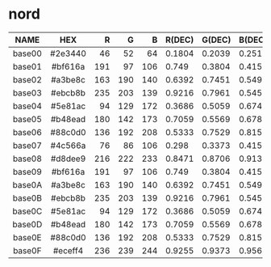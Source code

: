 # nord

|  NAME  |   HEX   |  R  |  G  |  B  | R(DEC) | G(DEC) | B(DEC) |  H  |  S  |  V  |
|:------:|:-------:|----:|----:|----:|:-------|:-------|:-------|----:|----:|----:|
| base00 | #2e3440 |  46 |  52 |  64 | 0.1804 | 0.2039 | 0.251  | 220 |  28 |  25 |
| base01 | #bf616a | 191 |  97 | 106 | 0.749  | 0.3804 | 0.4157 | 354 |  49 |  75 |
| base02 | #a3be8c | 163 | 190 | 140 | 0.6392 | 0.7451 | 0.549  |  92 |  26 |  75 |
| base03 | #ebcb8b | 235 | 203 | 139 | 0.9216 | 0.7961 | 0.5451 |  40 |  41 |  92 |
| base04 | #5e81ac |  94 | 129 | 172 | 0.3686 | 0.5059 | 0.6745 | 213 |  45 |  67 |
| base05 | #b48ead | 180 | 142 | 173 | 0.7059 | 0.5569 | 0.6784 | 311 |  21 |  71 |
| base06 | #88c0d0 | 136 | 192 | 208 | 0.5333 | 0.7529 | 0.8157 | 193 |  35 |  82 |
| base07 | #4c566a |  76 |  86 | 106 | 0.298  | 0.3373 | 0.4157 | 220 |  28 |  42 |
| base08 | #d8dee9 | 216 | 222 | 233 | 0.8471 | 0.8706 | 0.9137 | 219 |   7 |  91 |
| base09 | #bf616a | 191 |  97 | 106 | 0.749  | 0.3804 | 0.4157 | 354 |  49 |  75 |
| base0A | #a3be8c | 163 | 190 | 140 | 0.6392 | 0.7451 | 0.549  |  92 |  26 |  75 |
| base0B | #ebcb8b | 235 | 203 | 139 | 0.9216 | 0.7961 | 0.5451 |  40 |  41 |  92 |
| base0C | #5e81ac |  94 | 129 | 172 | 0.3686 | 0.5059 | 0.6745 | 213 |  45 |  67 |
| base0D | #b48ead | 180 | 142 | 173 | 0.7059 | 0.5569 | 0.6784 | 311 |  21 |  71 |
| base0E | #88c0d0 | 136 | 192 | 208 | 0.5333 | 0.7529 | 0.8157 | 193 |  35 |  82 |
| base0F | #eceff4 | 236 | 239 | 244 | 0.9255 | 0.9373 | 0.9569 | 218 |   3 |  96 |
